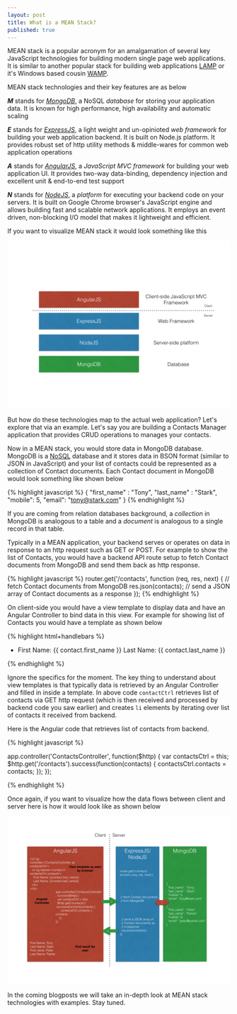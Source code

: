 ```yaml
---
layout: post
title: What is a MEAN Stack?
published: true
---
```


MEAN stack is a popular acronym for an amalgamation of several key JavaScript technologies for building modern single page web applications. It is similar to another popular stack for building web applications [LAMP](https://en.wikipedia.org/wiki/LAMP_(software_bundle)) or it's Windows based cousin [WAMP](https://en.wikipedia.org/wiki/LAMP_(software_bundle)#WAMP).

MEAN stack technologies and their key features are as below

**_M_** stands for *[MongoDB](https://www.mongodb.org/)*, a NoSQL _database_ for storing your application data. It is known for high performance, high availability and automatic scaling

**_E_** stands for *[ExpressJS](http://expressjs.com/)*, a light weight and un-opinioted _web framework_ for building your web application backend. It is built on Node.js platform. It provides robust set of http utility methods & middle-wares for common web application operations

**_A_** stands for *[AngularJS](https://angularjs.org/)*, a _JavaScript MVC framework_ for building your web application UI. It provides two-way data-binding, dependency injection and excellent unit & end-to-end test support

**_N_** stands for *[NodeJS](https://nodejs.org/)*, a _platform_ for executing your backend code on your servers. It is built on Google Chrome browser's JavaScript engine and allows building fast and scalable network applications. It employs an event driven, non-blocking I/O model that makes it lightweight and efficient.

If you want to visualize MEAN stack it would look something like this

<img src="/public/images/mean.png">

But how do these technologies map to the actual web application? Let's explore that via an example. Let's say you are building a Contacts Manager application that provides CRUD operations to manages your contacts.

Now in a MEAN stack, you would store data in MongoDB database. MongoDB is a [NoSQL](https://en.wikipedia.org/wiki/NoSQL) database and it stores data in BSON format (similar to JSON in JavaScript) and your list of contacts could be represented as a collection of Contact documents. Each Contact document in MongoDB would look something like shown below

{% highlight javascript %}
{
  "first_name" : "Tony",
  "last_name" : "Stark",
  "mobile": 5,
  "email": "tony@stark.com"
}
{% endhighlight %}

If you are coming from relation databases background, a _collection_ in MongoDB is analogous to a table and a _document_ is analogous to a single record in that table.

Typically in a MEAN application, your backend serves or operates on data in response to an http request such as GET or POST. For example to show the list of Contacts, you would have a backend API route setup to fetch Contact documents from MongoDB and send them back as http response.

{% highlight javascript %}
router.get('/contacts', function (req, res, next) {
  // fetch Contact documents from MongoDB
  res.json(contacts); // send a JSON array of Contact documents as a response
});
{% endhighlight %}

On client-side you would have a view template to display data and have an Angular Controller to bind data in this view. For example for showing list of Contacts you would have a template as shown below

{% highlight html+handlebars %}
<ul ng-controller="ContactsController as contactsCtrl">
  <li ng-repeat="contact in contactsCtrl.contacts">
    First Name: {{ contact.first_name }}
    Last Name: {{ contact.last_name }}
  </li>
</ul>
{% endhighlight %}

Ignore the specifics for the moment. The key thing to understand about view templates is that typically data is retrieved by an Angular Controller and filled in inside a template. In above code <code>contactCtrl</code> retrieves list of contacts via GET http request (which is then received and processed by backend code you saw earlier) and creates <code>li</code> elements by iterating over list of contacts it received from backend.

Here is the Angular code that retrieves list of contacts from backend.

{% highlight javascript %}

app.controller('ContactsController', function($http) {
  var contactsCtrl = this;
  $http.get('/contacts').success(function(contacts) {
      contactsCtrl.contacts = contacts;
    });
});

{% endhighlight %}

Once again, if you want to visualize how the data flows between client and server here is how it would look like as shown below

<img src="/public/images/mean_flow.png">

In the coming blogposts we will take an in-depth look at MEAN stack technologies with examples. Stay tuned.
